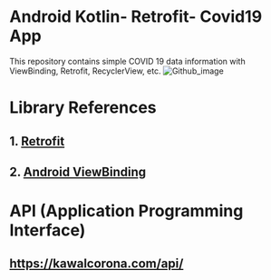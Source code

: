 # Android Kotlin- Retrofit- Covid19 App
This repository contains simple COVID 19 data information with ViewBinding, Retrofit, RecyclerView, etc.
![Github_image](https://user-images.githubusercontent.com/71767978/119169242-a1b56a80-ba16-11eb-8853-c401d007d148.png)

# Library References
## 1. [Retrofit](https://square.github.io/retrofit/)
## 2. [Android ViewBinding](https://developer.android.com/topic/libraries/view-binding)

# API (Application Programming Interface)
## https://kawalcorona.com/api/
